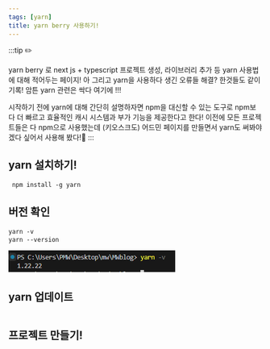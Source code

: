 ```yaml
---
tags: [yarn]
title: yarn berry 사용하기!
---
```


:::tip ✏️

yarn berry 로 next js + typescript 프로젝트 생성, 라이브러리 추가 등 yarn 사용법에 대해 적어두는 페이지!
아 그리고 yarn을 사용하다 생긴 오류들 해결? 한것들도 같이 기록! 암튼 yarn 관련은 싹다 여기에 !!!

시작하기 전에 yarn에 대해 간단히 설명하자면 npm을 대신할 수 있는 도구로 npm보다 더 빠르고 효율적인 캐시 시스템과 부가 기능을 제공한다고 한다! 이전에 모든 프로젝트들은 다 npm으로 사용했는데 (키오스크도) 어드민 페이지를 만들면서 yarn도 써봐야겠다 싶어서 사용해 봤다!👀
:::

## yarn 설치하기!

```
 npm install -g yarn
```

## 버전 확인

```
yarn -v
yarn --version
```

![alt text](./img/yarnImg.png)

## yarn 업데이트

```

```

## 프로젝트 만들기!
